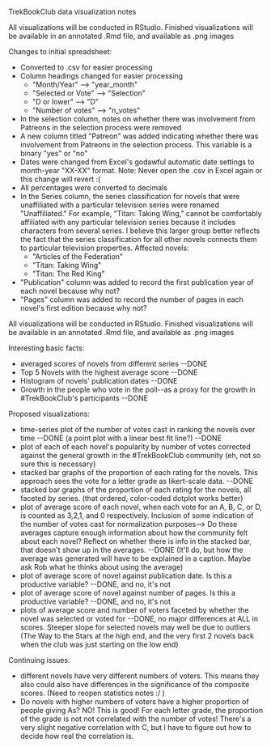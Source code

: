 TrekBookClub data visualization notes

All visualizations will be conducted in RStudio.
Finished visualizations will be available in an annotated .Rmd file, and available as .png images

Changes to initial spreadsheet:
* Converted to .csv for easier processing
* Column headings changed for easier processing
	* "Month/Year" --> "year_month"
	* "Selected or Vote" --> "Selection"
	* "D or lower" --> "D"
	* "Number of votes" --> "n_votes"
* In the selection column, notes on whether there was involvement from Patreons in the selection process were removed
* A new column titled "Patreon" was added indicating whether there was involvement from Patreons in the selection process. This variable is a binary "yes" or "no"
* Dates were changed from Excel's godawful automatic date settings to month-year "XX-XX" format. Note: Never open the .csv in Excel again or this change will revert :(
* All percentages were converted to decimals
* In the Series column, the series classification for novels that were unaffiliated with a particular television series were renamed "Unaffiliated." For example, "Titan: Taking Wing," cannot be comfortably affiliated with any particular television series because it includes characters from several series. I believe this larger group better reflects the fact that the series classification for all other novels connects them to particular television properties. Affected novels:
	* "Articles of the Federation"
	* "Titan: Taking Wing"
	* "Titan: The Red King"
* "Publication" column was added to record the first publication year of each novel because why not?
* "Pages" column was added to record the number of pages in each novel's first edition because why not?

All visualizations will be conducted in RStudio.
Finished visualizations will be available in an annotated .Rmd file, and available as .png images

Interesting basic facts:
* averaged scores of novels from different series --DONE
* Top 5 Novels with the highest average score --DONE
* Histogram of novels' publication dates --DONE
* Growth in the people who vote in the poll--as a proxy for the growth in #TrekBookClub's participants --DONE

Proposed visualizations:
* time-series plot of the number of votes cast in ranking the novels over time --DONE (a point plot with a linear best fit line?) --DONE
* plot of each of each novel's popularity by number of votes corrected against the general growth in the #TrekBookClub community (eh, not so sure this is necessary)
* stacked bar graphs of the proportion of each rating for the novels. This approach sees the vote for a letter grade as likert-scale data. --DONE
* stacked bar graphs of the proportion of each rating for the novels, all faceted by series. (that ordered, color-coded dotplot works better)
* plot of average score of each novel, when each vote for an A, B, C, or D, is counted as 3,2,1, and 0 respectively. Inclusion of some indication of the number of votes cast for normalization purposes--> Do these averages capture enough information about how the community felt about each novel? Reflect on whether there is info in the stacked bar, that doesn't show up in the averages. --DONE (It'll do, but how the average was generated will have to be explained in a caption. Maybe ask Rob what he thinks about using the average)
* plot of average score of novel against publication date. Is this a productive variable? --DONE, and no, it's not
* plot of average score of novel against number of pages. Is this a productive variable? --DONE, and no, it's not
* plots of average score and number of voters faceted by whether the novel was selected or voted for --DONE, no major differences at ALL in scores. Steeper slope for selected novels may well be due to outliers (The Way to the Stars at the high end, and the very first 2 novels back when the club was just starting on the low end)

Continuing issues:
* different novels have very different numbers of voters. This means they also could also have differences in the significance of the composite scores. (Need to reopen statistics notes :/ )
* Do novels with higher numbers of voters have a higher proportion of people giving As? NO! This is good! For each letter grade, the proportion of the grade is not not correlated with the number of votes! There's a very slight negative correlation with C, but I have to figure out how to decide how real the correlation is. 
